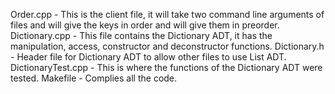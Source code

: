 Order.cpp - This is the client file, it will take two command line arguments of files and will give the keys in order and will give them in preorder.
Dictionary.cpp - This file contains the Dictionary ADT, it has the manipulation, access, constructor and deconstructor functions.
Dictionary.h - Header file for Dictionary ADT to allow other files to use List ADT.
DictionaryTest.cpp - This is where the functions of the Dictionary ADT were tested.
Makefile - Complies all the code.